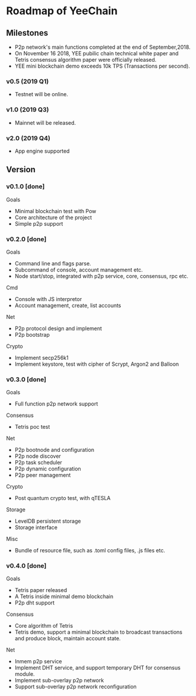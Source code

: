 # Roadmap of YeeChain

## Milestones

* P2p network's main functions completed at the end of September,2018.
* On November 16 2018, YEE pubilic chain technical white paper and Tetris consensus algorithm paper were officially released.
* YEE mini blockchain demo exceeds 10k TPS (Transactions per second).

### v0.5 (2019 Q1)

* Testnet will be online.

### v1.0 (2019 Q3)

* Mainnet will be released.

### v2.0 (2019 Q4)

* App engine supported

## Version

### v0.1.0 [done]

Goals

* Minimal blockchain test with Pow
* Core architecture of the project
* Simple p2p support

### v0.2.0 [done]

Goals

* Command line and flags parse.
* Subcommand of console, account management etc.
* Node start/stop, integrated with p2p service, core, consensus, rpc etc.

Cmd

* Console with JS interpretor
* Account management, create, list accounts

Net

* P2p protocol design and implement
* P2p bootstrap

Crypto

* Implement secp256k1
* Implement keystore, test with cipher of Scrypt, Argon2 and Balloon

### v0.3.0 [done]

Goals

* Full function p2p network support

Consensus

* Tetris poc test

Net

* P2p bootnode and configuration
* P2p node discover
* P2p task scheduler
* P2p dynamic configuration
* P2p peer management

Crypto

* Post quantum crypto test, with qTESLA

Storage

* LevelDB persistent storage
* Storage interface

Misc

* Bundle of resource file, such as .toml config files, .js files etc.

### v0.4.0 [done]

Goals

* Tetris paper released
* A Tetris inside minimal demo blockchain
* P2p dht support

Consensus

* Core algorithm of Tetris
* Tetris demo, support a minimal blockchain to broadcast transactions and produce block, maintain account state.

Net

* Inmem p2p service
* Implement DHT service, and support temporary DHT for consensus module.
* Implement sub-overlay p2p network
* Support sub-overlay p2p network reconfiguration




